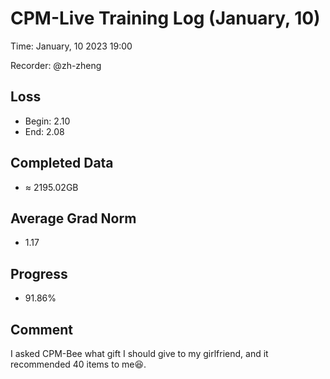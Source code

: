 
# CPM-Live Training Log (January, 10)

Time: January, 10 2023 19:00

Recorder: @zh-zheng

## Loss
- Begin: 2.10
- End: 2.08
	
## Completed Data
- $\approx$ 2195.02GB

## Average Grad Norm
- 1.17

## Progress
- 91.86%

## Comment

I asked CPM-Bee what gift I should give to my girlfriend, and it recommended 40 items to me😆.


